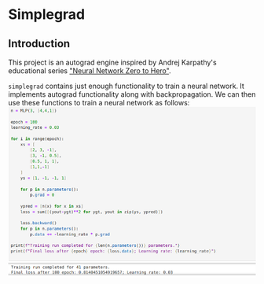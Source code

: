 # Simplegrad 

## Introduction

This project is an autograd engine inspired by Andrej Karpathy's educational series ["Neural Network Zero to Hero"](https://www.youtube.com/watch?v=VMj-3S1tku0&list=PLAqhIrjkxbuWI23v9cThsA9GvCAUhRvKZ). 

`simplegrad` contains just enough functionality to train a neural network. It implements autograd functionality along with backpropagation. We can then use these functions to train a neural network as follows:
![alt text](image.png)
